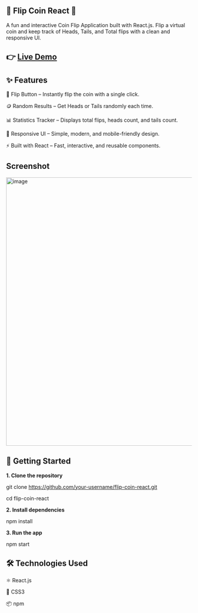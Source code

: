 ## 🎲 Flip Coin React 🎲

A fun and interactive Coin Flip Application built with React.js.
Flip a virtual coin and keep track of Heads, Tails, and Total flips with a clean and responsive UI.

## 👉 [Live Demo](https://flip-coin-react-manaswini-sasmals-projects.vercel.app/)

## ✨ Features

🎲 Flip Button – Instantly flip the coin with a single click.

🪙 Random Results – Get Heads or Tails randomly each time.

📊 Statistics Tracker – Displays total flips, heads count, and tails count.

🎨 Responsive UI – Simple, modern, and mobile-friendly design.

⚡ Built with React – Fast, interactive, and reusable components.

## Screenshot

<img width="1366" height="727" alt="image" src="https://github.com/user-attachments/assets/2e09dcc6-ff69-44be-aa09-4daee0e263c1" />

## 🚀 Getting Started

**1. Clone the repository**

git clone https://github.com/your-username/flip-coin-react.git

cd flip-coin-react

**2. Install dependencies**

npm install

**3. Run the app**

npm start

## 🛠️ Technologies Used

⚛️ React.js

🎨 CSS3

📦 npm

